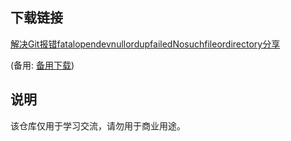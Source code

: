 

## 下载链接
[解决Git报错fatalopendevnullordupfailedNosuchfileordirectory分享](https://pan.quark.cn/s/80f5ade2124a) 

(备用: [备用下载](https://pan.baidu.com/s/1i-jOr2RZYwmSrYEtsfNQXg?pwd=1234))

## 说明

该仓库仅用于学习交流，请勿用于商业用途。
